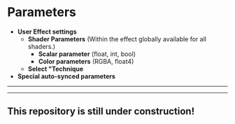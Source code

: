 # Parameters  
    
- **User Effect settings**
   - **Shader Parameters** (Within the effect globally available for all shaders.)  
        - **Scalar parameter** (float, int, bool)
        - **Color parameters** (RGBA, float4)
   - **Select "Technique**  
- **Special auto-synced parameters**


---
---

## This repository is still under construction!

